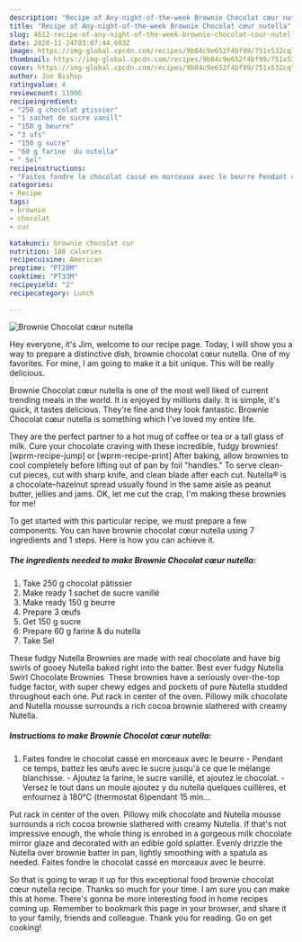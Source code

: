 ```yaml
---
description: "Recipe of Any-night-of-the-week Brownie Chocolat cœur nutella"
title: "Recipe of Any-night-of-the-week Brownie Chocolat cœur nutella"
slug: 4612-recipe-of-any-night-of-the-week-brownie-chocolat-cour-nutella
date: 2020-11-24T03:07:44.693Z
image: https://img-global.cpcdn.com/recipes/9b04c9e652f4bf99/751x532cq70/brownie-chocolat-coeur-nutella-photo-principale-de-la-recette.jpg
thumbnail: https://img-global.cpcdn.com/recipes/9b04c9e652f4bf99/751x532cq70/brownie-chocolat-coeur-nutella-photo-principale-de-la-recette.jpg
cover: https://img-global.cpcdn.com/recipes/9b04c9e652f4bf99/751x532cq70/brownie-chocolat-coeur-nutella-photo-principale-de-la-recette.jpg
author: Jon Bishop
ratingvalue: 4
reviewcount: 11906
recipeingredient:
- "250 g chocolat ptissier"
- "1 sachet de sucre vanill"
- "150 g beurre"
- "3 ufs"
- "150 g sucre"
- "60 g farine  du nutella"
- " Sel"
recipeinstructions:
- "Faites fondre le chocolat cassé en morceaux avec le beurre Pendant ce temps, battez les œufs avec le sucre jusqu&#39;à ce que le mélange blanchisse. Ajoutez la farine, le sucre vanillé, et ajoutez le chocolat. Versez le tout dans un moule ajoutez y du nutella quelques cuillères, et enfournez à 180°C (thermostat 6)pendant 15 min..."
categories:
- Recipe
tags:
- brownie
- chocolat
- cur

katakunci: brownie chocolat cur 
nutrition: 188 calories
recipecuisine: American
preptime: "PT28M"
cooktime: "PT33M"
recipeyield: "2"
recipecategory: Lunch

---
```



![Brownie Chocolat cœur nutella](https://img-global.cpcdn.com/recipes/9b04c9e652f4bf99/751x532cq70/brownie-chocolat-coeur-nutella-photo-principale-de-la-recette.jpg)

Hey everyone, it's Jim, welcome to our recipe page. Today, I will show you a way to prepare a distinctive dish, brownie chocolat cœur nutella. One of my favorites. For mine, I am going to make it a bit unique. This will be really delicious.

Brownie Chocolat cœur nutella is one of the most well liked of current trending meals in the world. It is enjoyed by millions daily. It is simple, it's quick, it tastes delicious. They're fine and they look fantastic. Brownie Chocolat cœur nutella is something which I've loved my entire life.

They are the perfect partner to a hot mug of coffee or tea or a tall glass of milk. Cure your chocolate craving with these incredible, fudgy brownies! [wprm-recipe-jump] or [wprm-recipe-print] After baking, allow brownies to cool completely before lifting out of pan by foil &#34;handles.&#34; To serve clean-cut pieces, cut with sharp knife, and clean blade after each cut. Nutella® is a chocolate-hazelnut spread usually found in the same aisle as peanut butter, jellies and jams. OK, let me cut the crap, I&#39;m making these brownies for me!


To get started with this particular recipe, we must prepare a few components. You can have brownie chocolat cœur nutella using 7 ingredients and 1 steps. Here is how you can achieve it.

<!--inarticleads1-->

##### The ingredients needed to make Brownie Chocolat cœur nutella:

1. Take 250 g chocolat pâtissier
1. Make ready 1 sachet de sucre vanillé
1. Make ready 150 g beurre
1. Prepare 3 œufs
1. Get 150 g sucre
1. Prepare 60 g farine &amp; du nutella
1. Take  Sel


These fudgy Nutella Brownies are made with real chocolate and have big swirls of gooey Nutella baked right into the batter. Best ever fudgy Nutella Swirl Chocolate Brownies ️ These brownies have a seriously over-the-top fudge factor, with super chewy edges and pockets of pure Nutella studded throughout each one. Put rack in center of the oven. Pillowy milk chocolate and Nutella mousse surrounds a rich cocoa brownie slathered with creamy Nutella. 

<!--inarticleads2-->

##### Instructions to make Brownie Chocolat cœur nutella:

1. Faites fondre le chocolat cassé en morceaux avec le beurre - Pendant ce temps, battez les œufs avec le sucre jusqu&#39;à ce que le mélange blanchisse. - Ajoutez la farine, le sucre vanillé, et ajoutez le chocolat. - Versez le tout dans un moule ajoutez y du nutella quelques cuillères, et enfournez à 180°C (thermostat 6)pendant 15 min...


Put rack in center of the oven. Pillowy milk chocolate and Nutella mousse surrounds a rich cocoa brownie slathered with creamy Nutella. If that&#39;s not impressive enough, the whole thing is enrobed in a gorgeous milk chocolate mirror glaze and decorated with an edible gold splatter. Evenly drizzle the Nutella over brownie batter in pan, lightly smoothing with a spatula as needed. Faites fondre le chocolat cassé en morceaux avec le beurre. 

So that is going to wrap it up for this exceptional food brownie chocolat cœur nutella recipe. Thanks so much for your time. I am sure you can make this at home. There's gonna be more interesting food in home recipes coming up. Remember to bookmark this page in your browser, and share it to your family, friends and colleague. Thank you for reading. Go on get cooking!
